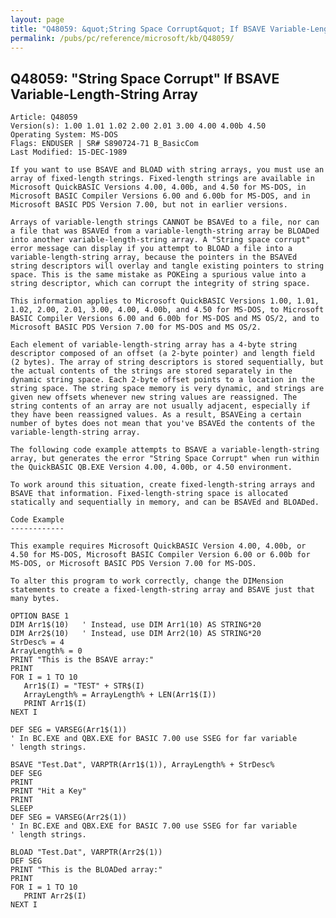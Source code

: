 ```yaml
---
layout: page
title: "Q48059: &quot;String Space Corrupt&quot; If BSAVE Variable-Length-String Array"
permalink: /pubs/pc/reference/microsoft/kb/Q48059/
---
```


## Q48059: &quot;String Space Corrupt&quot; If BSAVE Variable-Length-String Array

	Article: Q48059
	Version(s): 1.00 1.01 1.02 2.00 2.01 3.00 4.00 4.00b 4.50
	Operating System: MS-DOS
	Flags: ENDUSER | SR# S890724-71 B_BasicCom
	Last Modified: 15-DEC-1989
	
	If you want to use BSAVE and BLOAD with string arrays, you must use an
	array of fixed-length strings. Fixed-length strings are available in
	Microsoft QuickBASIC Versions 4.00, 4.00b, and 4.50 for MS-DOS, in
	Microsoft BASIC Compiler Versions 6.00 and 6.00b for MS-DOS, and in
	Microsoft BASIC PDS Version 7.00, but not in earlier versions.
	
	Arrays of variable-length strings CANNOT be BSAVEd to a file, nor can
	a file that was BSAVEd from a variable-length-string array be BLOADed
	into another variable-length-string array. A "String space corrupt"
	error message can display if you attempt to BLOAD a file into a
	variable-length-string array, because the pointers in the BSAVEd
	string descriptors will overlay and tangle existing pointers to string
	space. This is the same mistake as POKEing a spurious value into a
	string descriptor, which can corrupt the integrity of string space.
	
	This information applies to Microsoft QuickBASIC Versions 1.00, 1.01,
	1.02, 2.00, 2.01, 3.00, 4.00, 4.00b, and 4.50 for MS-DOS, to Microsoft
	BASIC Compiler Versions 6.00 and 6.00b for MS-DOS and MS OS/2, and to
	Microsoft BASIC PDS Version 7.00 for MS-DOS and MS OS/2.
	
	Each element of variable-length-string array has a 4-byte string
	descriptor composed of an offset (a 2-byte pointer) and length field
	(2 bytes). The array of string descriptors is stored sequentially, but
	the actual contents of the strings are stored separately in the
	dynamic string space. Each 2-byte offset points to a location in the
	string space. The string space memory is very dynamic, and strings are
	given new offsets whenever new string values are reassigned. The
	string contents of an array are not usually adjacent, especially if
	they have been reassigned values. As a result, BSAVEing a certain
	number of bytes does not mean that you've BSAVEd the contents of the
	variable-length-string array.
	
	The following code example attempts to BSAVE a variable-length-string
	array, but generates the error "String Space Corrupt" when run within
	the QuickBASIC QB.EXE Version 4.00, 4.00b, or 4.50 environment.
	
	To work around this situation, create fixed-length-string arrays and
	BSAVE that information. Fixed-length-string space is allocated
	statically and sequentially in memory, and can be BSAVEd and BLOADed.
	
	Code Example
	------------
	
	This example requires Microsoft QuickBASIC Version 4.00, 4.00b, or
	4.50 for MS-DOS, Microsoft BASIC Compiler Version 6.00 or 6.00b for
	MS-DOS, or Microsoft BASIC PDS Version 7.00 for MS-DOS.
	
	To alter this program to work correctly, change the DIMension
	statements to create a fixed-length-string array and BSAVE just that
	many bytes.
	
	OPTION BASE 1
	DIM Arr1$(10)   ' Instead, use DIM Arr1(10) AS STRING*20
	DIM Arr2$(10)   ' Instead, use DIM Arr2(10) AS STRING*20
	StrDesc% = 4
	ArrayLength% = 0
	PRINT "This is the BSAVE array:"
	PRINT
	FOR I = 1 TO 10
	   Arr1$(I) = "TEST" + STR$(I)
	   ArrayLength% = ArrayLength% + LEN(Arr1$(I))
	   PRINT Arr1$(I)
	NEXT I
	
	DEF SEG = VARSEG(Arr1$(1))
	' In BC.EXE and QBX.EXE for BASIC 7.00 use SSEG for far variable
	' length strings.
	
	BSAVE "Test.Dat", VARPTR(Arr1$(1)), ArrayLength% + StrDesc%
	DEF SEG
	PRINT
	PRINT "Hit a Key"
	PRINT
	SLEEP
	DEF SEG = VARSEG(Arr2$(1))
	' In BC.EXE and QBX.EXE for BASIC 7.00 use SSEG for far variable
	' length strings.
	
	BLOAD "Test.Dat", VARPTR(Arr2$(1))
	DEF SEG
	PRINT "This is the BLOADed array:"
	PRINT
	FOR I = 1 TO 10
	   PRINT Arr2$(I)
	NEXT I
